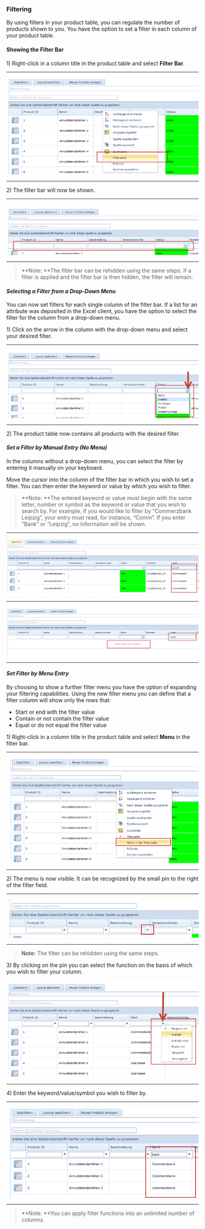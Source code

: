 ### Filtering

By using filters in your product table, you can regulate the number of products shown to you. You have the option to set a filter in each column of your product table. 

#### Showing the Filter Bar

1\) Right-click in a column title in the product table and select **Filter Bar**. 

---

![](/assets/wpl24.png)

---

2\) The filter bar will now be shown.

---

![](/assets/wpl25.png)

---

> **Note: **The filter bar can be rehidden using the same steps. If a filter is applied and the filter bar is then hidden, the filter will remain.

#### _Selecting a Filter from a Drop-Down Menu_

You can now set filters for each single column of the filter bar. If a list for an attribute was deposited in the Excel client, you have the option to select the filter for the column from a drop-down menu. 

1\) Click on the arrow in the column with the drop-down menu and select your desired filter.

---

![](/assets/wpl26.png)

---

2\) The product table now contains all products with the desired filter.

#### _Set a Filter by Manual Entry \(No Menu\)_

In the columns without a drop-down menu, you can select the filter by entering it manually on your keyboard. 

Move the cursor into the column of the filter bar in which you wish to set a filter. You can then enter the keyword or value by which you wish to filter. 

> **Note: **The entered keyword or value must begin with the same letter, number or symbol as the keyword or value that you wish to search by. For example, if you would like to filter by “Commerzbank Leipzig”, your entry must read, for instance, “Comm”. If you enter “Bank” or “Leipzig”, no information will be shown.

---

![](/assets/wpl27.png)

---

![](/assets/wpl28.png)

---

#### _Set Filter by Menu Entry_

By choosing to show a further filter menu you have the option of expanding your filtering capabilities. Using the new filter menu you can define that a filter column will show only the rows that:

* Start or end with the filter value
* Contain or not contain the filter value
* Equal or do not equal the filter value

1\) Right-click in a column title in the product table and select **Menu** in the filter bar.

---

![](/assets/wpl29.png)

---

2\) The menu is now visible. It can be recognized by the small pin to the right of the filter field. 

---

![](/assets/wpl30.png)

---

> **Note:** The filter can be rehidden using the same steps.

3\) By clicking on the pin you can select the function on the basis of which you wish to filter your column. 

![](/assets/wpl31.png)

---

4\) Enter the keyword/value/symbol you wish to filter by.

---

![](/assets/wpl32.png)

---

> **Note: **You can apply filter functions into an unlimited number of columns.



